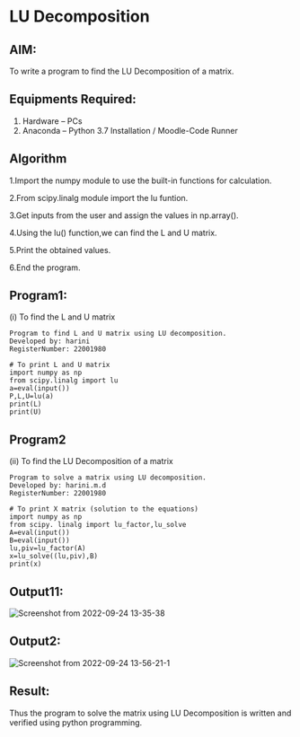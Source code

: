 # LU Decomposition 

## AIM:
To write a program to find the LU Decomposition of a matrix.

## Equipments Required:
1. Hardware – PCs
2. Anaconda – Python 3.7 Installation / Moodle-Code Runner

## Algorithm
1.Import the numpy module to use the built-in functions for calculation.

2.From scipy.linalg module import the lu funtion.

3.Get inputs from the user and assign the values in np.array().

4.Using the lu() function,we can find the L and U matrix.

5.Print the obtained values.

6.End the program.

## Program1:
(i) To find the L and U matrix
```
Program to find L and U matrix using LU decomposition.
Developed by: harini
RegisterNumber: 22001980 

# To print L and U matrix
import numpy as np
from scipy.linalg import lu
a=eval(input()) 
P,L,U=lu(a) 
print(L)
print(U)

```

## Program2
(ii) To find the LU Decomposition of a matrix
```
Program to solve a matrix using LU decomposition.
Developed by: harini.m.d
RegisterNumber: 22001980

# To print X matrix (solution to the equations)
import numpy as np
from scipy. linalg import lu_factor,lu_solve
A=eval(input())
B=eval(input())
lu,piv=lu_factor(A)
x=lu_solve((lu,piv),B)
print(x)

```
##  Output11:
![Screenshot from 2022-09-24 13-35-38](https://user-images.githubusercontent.com/113497680/192087625-46068974-7953-4d4a-b93e-0f99cb106113.png)

## Output2:
![Screenshot from 2022-09-24 13-56-21-1](https://user-images.githubusercontent.com/113497680/192088423-7036ad07-00dc-40e0-9af2-ad84a8f32448.png)

## Result:
Thus the program to solve the matrix using LU Decomposition is written and verified using python programming.
